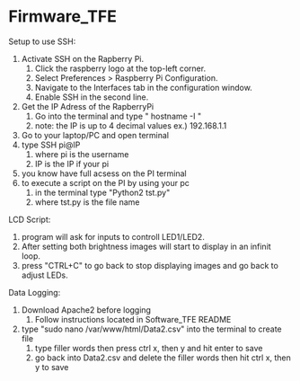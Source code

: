 # Firmware_TFE
Setup to use SSH:
1) Activate SSH on the Rapberry Pi.
   1. Click the raspberry logo at the top-left corner.
   2. Select Preferences > Raspberry Pi Configuration.
   3. Navigate to the Interfaces tab in the configuration window.
   4. Enable SSH in the second line.
2) Get the IP Adress of the RapberryPi
   1. Go into the terminal and type
       " hostname -I "
   2. note: the IP is up to 4 decimal values
        ex.)  192.168.1.1
3)  Go to  your laptop/PC and open terminal
4)  type SSH pi@IP
    1. where pi is the username
    2. IP is the IP if your pi
5) you know have full acsess on the PI terminal
6) to execute a script on the PI by using your pc
    1. in the terminal type "Python2 tst.py"
    2. where tst.py is the file name

LCD Script:
1) program will ask for inputs to controll LED1/LED2.
2) After setting both brightness images will start to display in an infinit loop.
3) press "CTRL+C" to go back to stop displaying images and go back to adjust LEDs.

Data Logging:
1) Download Apache2 before logging
   1. Follow instructions located in Software_TFE README
2) type "sudo nano /var/www/html/Data2.csv" into the terminal to create file
   1. type filler words then press ctrl x, then y and hit enter to save
   2. go back into Data2.csv and delete the filler words then hit ctrl x, then y to save
